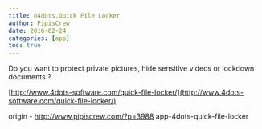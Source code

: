 ```yaml
---
title: o4dots.Quick File Locker
author: PipisCrew
date: 2016-02-24
categories: [app]
toc: true
---
```


Do you want to protect private pictures, hide sensitive videos or lockdown documents ?

[http://www.4dots-software.com/quick-file-locker/](http://www.4dots-software.com/quick-file-locker/)

origin - http://www.pipiscrew.com/?p=3988 app-4dots-quick-file-locker